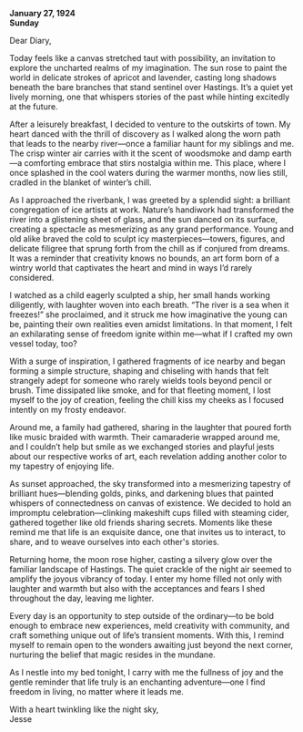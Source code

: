 
**January 27, 1924**  
**Sunday**

Dear Diary,

Today feels like a canvas stretched taut with possibility, an invitation to explore the uncharted realms of my imagination. The sun rose to paint the world in delicate strokes of apricot and lavender, casting long shadows beneath the bare branches that stand sentinel over Hastings. It’s a quiet yet lively morning, one that whispers stories of the past while hinting excitedly at the future.

After a leisurely breakfast, I decided to venture to the outskirts of town. My heart danced with the thrill of discovery as I walked along the worn path that leads to the nearby river—once a familiar haunt for my siblings and me. The crisp winter air carries with it the scent of woodsmoke and damp earth—a comforting embrace that stirs nostalgia within me. This place, where I once splashed in the cool waters during the warmer months, now lies still, cradled in the blanket of winter’s chill.

As I approached the riverbank, I was greeted by a splendid sight: a brilliant congregation of ice artists at work. Nature’s handiwork had transformed the river into a glistening sheet of glass, and the sun danced on its surface, creating a spectacle as mesmerizing as any grand performance. Young and old alike braved the cold to sculpt icy masterpieces—towers, figures, and delicate filigree that sprung forth from the chill as if conjured from dreams. It was a reminder that creativity knows no bounds, an art form born of a wintry world that captivates the heart and mind in ways I’d rarely considered.

I watched as a child eagerly sculpted a ship, her small hands working diligently, with laughter woven into each breath. “The river is a sea when it freezes!” she proclaimed, and it struck me how imaginative the young can be, painting their own realities even amidst limitations. In that moment, I felt an exhilarating sense of freedom ignite within me—what if I crafted my own vessel today, too?

With a surge of inspiration, I gathered fragments of ice nearby and began forming a simple structure, shaping and chiseling with hands that felt strangely adept for someone who rarely wields tools beyond pencil or brush. Time dissipated like smoke, and for that fleeting moment, I lost myself to the joy of creation, feeling the chill kiss my cheeks as I focused intently on my frosty endeavor.

Around me, a family had gathered, sharing in the laughter that poured forth like music braided with warmth. Their camaraderie wrapped around me, and I couldn’t help but smile as we exchanged stories and playful jests about our respective works of art, each revelation adding another color to my tapestry of enjoying life. 

As sunset approached, the sky transformed into a mesmerizing tapestry of brilliant hues—blending golds, pinks, and darkening blues that painted whispers of connectedness on canvas of existence. We decided to hold an impromptu celebration—clinking makeshift cups filled with steaming cider, gathered together like old friends sharing secrets. Moments like these remind me that life is an exquisite dance, one that invites us to interact, to share, and to weave ourselves into each other's stories.

Returning home, the moon rose higher, casting a silvery glow over the familiar landscape of Hastings. The quiet crackle of the night air seemed to amplify the joyous vibrancy of today. I enter my home filled not only with laughter and warmth but also with the acceptances and fears I shed throughout the day, leaving me lighter.

Every day is an opportunity to step outside of the ordinary—to be bold enough to embrace new experiences, meld creativity with community, and craft something unique out of life’s transient moments. With this, I remind myself to remain open to the wonders awaiting just beyond the next corner, nurturing the belief that magic resides in the mundane.

As I nestle into my bed tonight, I carry with me the fullness of joy and the gentle reminder that life truly is an enchanting adventure—one I find freedom in living, no matter where it leads me.

With a heart twinkling like the night sky,  
Jesse
